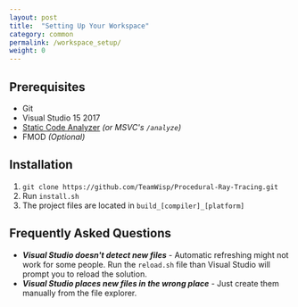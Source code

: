 ```yaml
---
layout: post
title:  "Setting Up Your Workspace"
category: common
permalink: /workspace_setup/
weight: 0
---
```


## Prerequisites

* Git
* Visual Studio 15 2017
* [Static Code Analyzer]({{site.url}}/code_standards/#automated-code-analysis) *(or MSVC's `/analyze`)*
* FMOD *(Optional)*

## Installation

1. `git clone https://github.com/TeamWisp/Procedural-Ray-Tracing.git`
1. Run `install.sh`
1. The project files are located in `build_[compiler]_[platform]`

## Frequently Asked Questions

* ***Visual Studio doesn't detect new files*** - Automatic refreshing might not work for some people. Run the `reload.sh` file than Visual Studio will prompt you to reload the solution.
* ***Visual Studio places new files in the wrong place*** - Just create them manually from the file explorer.
